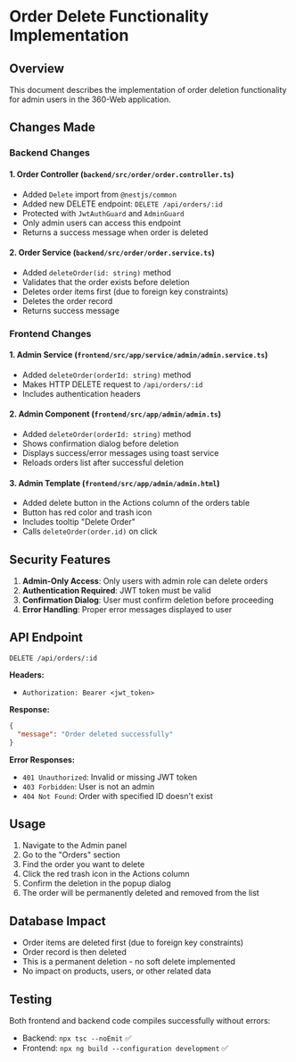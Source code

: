 # Order Delete Functionality Implementation

## Overview

This document describes the implementation of order deletion functionality for admin users in the 360-Web application.

## Changes Made

### Backend Changes

#### 1. Order Controller (`backend/src/order/order.controller.ts`)

- Added `Delete` import from `@nestjs/common`
- Added new DELETE endpoint: `DELETE /api/orders/:id`
- Protected with `JwtAuthGuard` and `AdminGuard`
- Only admin users can access this endpoint
- Returns a success message when order is deleted

#### 2. Order Service (`backend/src/order/order.service.ts`)

- Added `deleteOrder(id: string)` method
- Validates that the order exists before deletion
- Deletes order items first (due to foreign key constraints)
- Deletes the order record
- Returns success message

### Frontend Changes

#### 1. Admin Service (`frontend/src/app/service/admin/admin.service.ts`)

- Added `deleteOrder(orderId: string)` method
- Makes HTTP DELETE request to `/api/orders/:id`
- Includes authentication headers

#### 2. Admin Component (`frontend/src/app/admin/admin.ts`)

- Added `deleteOrder(orderId: string)` method
- Shows confirmation dialog before deletion
- Displays success/error messages using toast service
- Reloads orders list after successful deletion

#### 3. Admin Template (`frontend/src/app/admin/admin.html`)

- Added delete button in the Actions column of the orders table
- Button has red color and trash icon
- Includes tooltip "Delete Order"
- Calls `deleteOrder(order.id)` on click

## Security Features

1. **Admin-Only Access**: Only users with admin role can delete orders
2. **Authentication Required**: JWT token must be valid
3. **Confirmation Dialog**: User must confirm deletion before proceeding
4. **Error Handling**: Proper error messages displayed to user

## API Endpoint

```
DELETE /api/orders/:id
```

**Headers:**

- `Authorization: Bearer <jwt_token>`

**Response:**

```json
{
  "message": "Order deleted successfully"
}
```

**Error Responses:**

- `401 Unauthorized`: Invalid or missing JWT token
- `403 Forbidden`: User is not an admin
- `404 Not Found`: Order with specified ID doesn't exist

## Usage

1. Navigate to the Admin panel
2. Go to the "Orders" section
3. Find the order you want to delete
4. Click the red trash icon in the Actions column
5. Confirm the deletion in the popup dialog
6. The order will be permanently deleted and removed from the list

## Database Impact

- Order items are deleted first (due to foreign key constraints)
- Order record is then deleted
- This is a permanent deletion - no soft delete implemented
- No impact on products, users, or other related data

## Testing

Both frontend and backend code compiles successfully without errors:

- Backend: `npx tsc --noEmit` ✅
- Frontend: `npx ng build --configuration development` ✅
